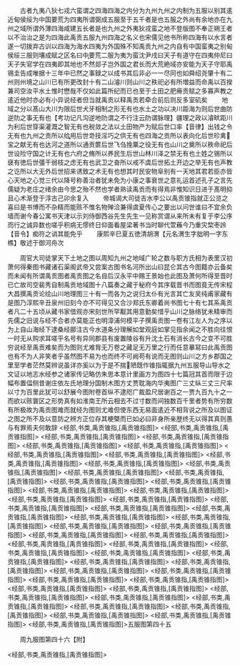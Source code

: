 <!-- { "loadSidebar": true } -->
　　古者九夷八狄七戎六蛮谓之四海四海之内分为九州九州之内制为五服以别其逺近甸侯绥为中国要荒为四夷所谓弼成五服至于五千者是也五服之外尚有余地亦在九州之域所谓外薄四海咸建五长者是也九州之外夷狄戎蛮之地不登版图不奉正朔王者以不治治之是为四海此禹贡五服九州四海之名义也宋儒见他书所称四海有以水言者遂一切拨弃古训以四海为海水四夷为外国殊不知禹贡九州之内自有中国蛮夷之别甸侯绥三服则壤成赋之区名曰中要荒二服为夷为蛮沈尹戌曰天子有道守在四夷仲尼曰天子失官学在四夷即其地也不然郯子岂外国之君长而大荒絶域亦安能为天子守耶禹锡圭告成唯据十三年中已然之事録之以成书其后非必一一尽同也如舜绍尧肇十有二州则州境之山川已有所更改封十有二山濬川则山川之秩祀必有所増益而命禹以百揆兼司空汝平水土惟时懋哉不仅如此篇所纪而已也至于土田之肥瘠贡赋之多寡声教之逺近他时亦必有小异说经者但当就禹贡以释禹贡若牵合前后则反多室矶矣
　　地域之分以髙山大川为限后世犬牙相制之形无有也水土之功以决川距海为则后世曲防逆阞之事无有也【考功记凡沟逆地阞谓之不行注云阞谓脉理】疆理之政以濬畎距川为利后世穿渠灌溉之智无有也税敛之法以土田物产为赋后世口率【音律】出钱之令无有也九州之贡所以给用后世竒技淫巧之供无有也四海之贡所以表向化后世珍禽宝之献无有也达河之道所以通贡篚后世飞刍挽粟之役无有也山川之奠所以秩命祀后世设险守国之计无有也六府之脩所以养民生后世山林川泽之禁无有也土姓之锡所以襃有徳后世彊干弱枝之虑无有也武卫之奋所以戒不虞后世拓土开边之举无有也声教之讫所以大无外后世招来诱致之术无有也想其时民安物阜别有一天地其君若臣亦皆心天地之心觉三代以降号称善治者犹未免为小康之事衰世之意礼运首述孔子之言先儒疑为老庄之绪余由今思之殆不然也学者熟读禹贡而有得焉非惟知识日进于髙明抑且心术渐登于淳古己卯余复入
　　帝城谒大司徒吉水李公以禹贡锥指就正公览之喜曰是书博而不杂精而能赅不惟名物殚洽兼得虞夏传心之要出以问世谁曰不宜余负墙而谢今春公寓书天津以示刘侍御西谷先生先生一见称赏谓从来所未有复于李公序而行之诚异数也嗟乎积病无憀终日仰面看屋梁著书当时聊代萱蘓今乃重灾棃枣詅【音令】痴符之诮其能免乎
　　康熙辛巳夏五徳清胡渭【元名渭生字朏明一字东樵】敬述于御河舟次


　　周官大司徒掌天下土地之图以周知九州之地域广轮之数与职方氏相为表里汉初萧何得秦图书藏诸石渠阁武帝又尝案古图书名河所出山曰昆仑其古今图籍亦云备矣而未闻有所谓禹贡图者禹贡图之名自后汉永平中赐王景始也此图及萧何所得至晋时已亡故司空裴秀自制禹贡地域图十八篇奏之藏于秘府今其序载晋书而图竟无传宋程大昌撰禹贡论绘山川地理图三十有一而各为之说归太仆有光言其亡友吴纯甫家藏有是图乃淳熙辛丑泉州旧刻今亦不可得见又合沙郑氏东卿着尚书图七十有七其系禹贡者凡二十五顷从藏书家借观亦宋刻世所罕觏其用意勤矣惜乎山川之脉络犹未精审而先儒之旧说与经不合者亦莫能正也明漳浦何模平子撰禹贡图一卷有江左人为之序以为上自山海经下逮桑经郦注古今水道条分理解如堂观庭如掌见指余闻之不胜向往恨一时无从购求耳嗟乎名号有异同郡县有废置陵谷有升沈土石有消长古今之变不可胜穷说经至禹贡难矣而为图则尤难胷无万卷之藏足无万里之行而任意摹冩曰此禹贡图也有不为人非笑者乎虽然图不易为也而终不可阙苟有说而无图则山川之方乡郡国之里至学者茫然莫辨说虽详亦奚以为于是不揣陋既作锥指辄据九州五服导山导水之文证以地志水经参之诸家传记略仿朱思本意计里画方为图四十七篇冠其首而限于边幅布置偪侧昔谢庄依左氏地理分国制木图方丈贾耽海内华夷图广三丈纵三丈三尺率以寸为百里此犹可以舒展今图附卷首纵不逮咫广裁盈尺居谢百之一贾九百九十之一而欲以赅寰区之形势真有如淮南王所云相去不过寸数而间独数百千里者势有所穷数有所极故为禹贡图难而就经为图则尤难但使东西无易面逺近不相背说之所及以图证之图之所不及以意防之辨方正位存其梗槩而已如必曰非身所亲歴终无以得其真则愚与有罪焉夫何敢辞
<经部,书类,禹贡锥指,[禹贡锥指图]>
<经部,书类,禹贡锥指,[禹贡锥指图]>
<经部,书类,禹贡锥指,[禹贡锥指图]>
<经部,书类,禹贡锥指,[禹贡锥指图]>
<经部,书类,禹贡锥指,[禹贡锥指图]>
<经部,书类,禹贡锥指,[禹贡锥指图]>
<经部,书类,禹贡锥指,[禹贡锥指图]>
<经部,书类,禹贡锥指,[禹贡锥指图]>
<经部,书类,禹贡锥指,[禹贡锥指图]>
<经部,书类,禹贡锥指,[禹贡锥指图]>
<经部,书类,禹贡锥指,[禹贡锥指图]>
<经部,书类,禹贡锥指,[禹贡锥指图]>
<经部,书类,禹贡锥指,[禹贡锥指图]>
<经部,书类,禹贡锥指,[禹贡锥指图]>
<经部,书类,禹贡锥指,[禹贡锥指图]>
<经部,书类,禹贡锥指,[禹贡锥指图]>
<经部,书类,禹贡锥指,[禹贡锥指图]>
<经部,书类,禹贡锥指,[禹贡锥指图]>
<经部,书类,禹贡锥指,[禹贡锥指图]>
<经部,书类,禹贡锥指,[禹贡锥指图]>
<经部,书类,禹贡锥指,[禹贡锥指图]>
<经部,书类,禹贡锥指,[禹贡锥指图]>
<经部,书类,禹贡锥指,[禹贡锥指图]>
<经部,书类,禹贡锥指,[禹贡锥指图]>
<经部,书类,禹贡锥指,[禹贡锥指图]>
<经部,书类,禹贡锥指,[禹贡锥指图]>
<经部,书类,禹贡锥指,[禹贡锥指图]>
<经部,书类,禹贡锥指,[禹贡锥指图]>
<经部,书类,禹贡锥指,[禹贡锥指图]>
<经部,书类,禹贡锥指,[禹贡锥指图]>
<经部,书类,禹贡锥指,[禹贡锥指图]>
<经部,书类,禹贡锥指,[禹贡锥指图]>
<经部,书类,禹贡锥指,[禹贡锥指图]>
<经部,书类,禹贡锥指,[禹贡锥指图]>
<经部,书类,禹贡锥指,[禹贡锥指图]>
<经部,书类,禹贡锥指,[禹贡锥指图]>
<经部,书类,禹贡锥指,[禹贡锥指图]>
<经部,书类,禹贡锥指,[禹贡锥指图]>
<经部,书类,禹贡锥指,[禹贡锥指图]>
<经部,书类,禹贡锥指,[禹贡锥指图]>
<经部,书类,禹贡锥指,[禹贡锥指图]>
<经部,书类,禹贡锥指,[禹贡锥指图]>
<经部,书类,禹贡锥指,[禹贡锥指图]>
<经部,书类,禹贡锥指,[禹贡锥指图]>
<经部,书类,禹贡锥指,[禹贡锥指图]>
<经部,书类,禹贡锥指,[禹贡锥指图]>
<经部,书类,禹贡锥指,[禹贡锥指图]>
<经部,书类,禹贡锥指,[禹贡锥指图]>
<经部,书类,禹贡锥指,[禹贡锥指图]>五服图第四十五















　　周九服图第四十六【附】















<经部,书类,禹贡锥指,[禹贡锥指图]>
